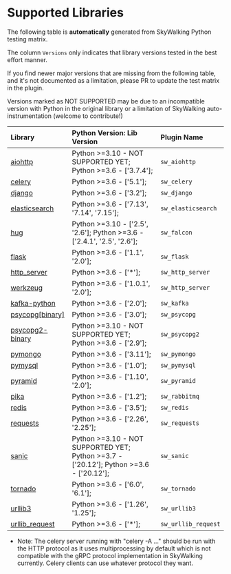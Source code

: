 # Supported Libraries
The following table is **automatically** generated from SkyWalking Python testing matrix.

The column `Versions` only indicates that library versions tested in the best effort manner.

If you find newer major versions that are missing from the following table, and it's not documented as a limitation, 
please PR to update the test matrix in the plugin.

Versions marked as NOT SUPPORTED may be due to 
an incompatible version with Python in the original library
or a limitation of SkyWalking auto-instrumentation (welcome to contribute!)

Library | Python Version: Lib Version | Plugin Name
| :--- | :--- | :--- |
| [aiohttp](https://docs.aiohttp.org) | Python >=3.10 - NOT SUPPORTED YET; Python >=3.6 - ['3.7.4'];  | `sw_aiohttp` |
| [celery](https://docs.celeryproject.org) | Python >=3.6 - ['5.1'];  | `sw_celery` |
| [django](https://www.djangoproject.com/) | Python >=3.6 - ['3.2'];  | `sw_django` |
| [elasticsearch](https://github.com/elastic/elasticsearch-py) | Python >=3.6 - ['7.13', '7.14', '7.15'];  | `sw_elasticsearch` |
| [hug](https://falcon.readthedocs.io/en/stable/) | Python >=3.10 - ['2.5', '2.6']; Python >=3.6 - ['2.4.1', '2.5', '2.6'];  | `sw_falcon` |
| [flask](https://flask.palletsprojects.com) | Python >=3.6 - ['1.1', '2.0'];  | `sw_flask` |
| [http_server](https://docs.python.org/3/library/http.server.html) | Python >=3.6 - ['*'];  | `sw_http_server` |
| [werkzeug](https://werkzeug.palletsprojects.com/) | Python >=3.6 - ['1.0.1', '2.0'];  | `sw_http_server` |
| [kafka-python](https://kafka-python.readthedocs.io) | Python >=3.6 - ['2.0'];  | `sw_kafka` |
| [psycopg[binary]](https://www.psycopg.org/) | Python >=3.6 - ['3.0'];  | `sw_psycopg` |
| [psycopg2-binary](https://www.psycopg.org/) | Python >=3.10 - NOT SUPPORTED YET; Python >=3.6 - ['2.9'];  | `sw_psycopg2` |
| [pymongo](https://pymongo.readthedocs.io) | Python >=3.6 - ['3.11'];  | `sw_pymongo` |
| [pymysql](https://pymysql.readthedocs.io/en/latest/) | Python >=3.6 - ['1.0'];  | `sw_pymysql` |
| [pyramid](https://trypyramid.com) | Python >=3.6 - ['1.10', '2.0'];  | `sw_pyramid` |
| [pika](https://pika.readthedocs.io) | Python >=3.6 - ['1.2'];  | `sw_rabbitmq` |
| [redis](https://github.com/andymccurdy/redis-py/) | Python >=3.6 - ['3.5'];  | `sw_redis` |
| [requests](https://requests.readthedocs.io/en/master/) | Python >=3.6 - ['2.26', '2.25'];  | `sw_requests` |
| [sanic](https://sanic.readthedocs.io/en/latest) | Python >=3.10 - NOT SUPPORTED YET; Python >=3.7 - ['20.12']; Python >=3.6 - ['20.12'];  | `sw_sanic` |
| [tornado](https://www.tornadoweb.org) | Python >=3.6 - ['6.0', '6.1'];  | `sw_tornado` |
| [urllib3](https://urllib3.readthedocs.io/en/latest/) | Python >=3.6 - ['1.26', '1.25'];  | `sw_urllib3` |
| [urllib_request](https://docs.python.org/3/library/urllib.request.html) | Python >=3.6 - ['*'];  | `sw_urllib_request` |



* Note: The celery server running with "celery -A ..." should be run with the HTTP protocol as it uses multiprocessing by default which is not compatible with the gRPC protocol implementation in SkyWalking currently. Celery clients can use whatever protocol they want.

